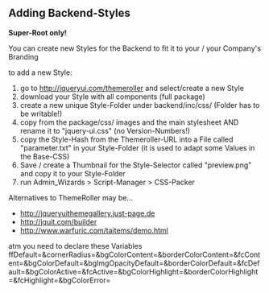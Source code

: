 ## Adding Backend-Styles

**Super-Root only!**

You can create new Styles for the Backend to fit it to your / your Company's Branding

to add a new Style:

1. go to http://jqueryui.com/themeroller and select/create a new Style
2. download your Style with all components (full package)
3. create a new unique Style-Folder under backend/inc/css/ (Folder has to be writable!)
4. copy from the package/css/ images and the main stylesheet AND rename it to "jquery-ui.css" (no Version-Numbers!)
5. copy the Style-Hash from the Themeroller-URL into a File called "parameter.txt" in your Style-Folder (it is used to adapt some Values in the Base-CSS)
6. Save / create a Thumbnail for the Style-Selector called "preview.png" and copy it to your Style-Folder
7. run Admin_Wizards > Script-Manager > CSS-Packer

Alternatives to ThemeRoller may be...

* http://jqueryuithemegallery.just-page.de
* http://jquit.com/builder
* http://www.warfuric.com/taitems/demo.html

atm you need to declare these Variables 
 ffDefault=&cornerRadius=&bgColorContent=&borderColorContent=&fcContent=&bgColorDefault=&bgImgOpacityDefault=&borderColorDefault=&fcDefault=&bgColorActive=&fcActive=&bgColorHighlight=&borderColorHighlight=&fcHighlight=&bgColorError=

